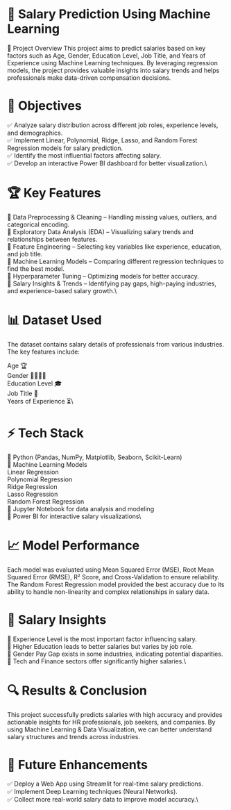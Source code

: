 # 🚀 Salary Prediction Using Machine Learning
📌 Project Overview
This project aims to predict salaries based on key factors such as Age, Gender, Education Level, Job Title, and Years of Experience using Machine Learning techniques. By leveraging regression models, the project provides valuable insights into salary trends and helps professionals make data-driven compensation decisions.

# 🎯 Objectives
✅ Analyze salary distribution across different job roles, experience levels, and demographics.\
✅ Implement Linear, Polynomial, Ridge, Lasso, and Random Forest Regression models for salary prediction.\
✅ Identify the most influential factors affecting salary.\
✅ Develop an interactive Power BI dashboard for better visualization.\

# 🏆 Key Features
🔹 Data Preprocessing & Cleaning – Handling missing values, outliers, and categorical encoding.\
🔹 Exploratory Data Analysis (EDA) – Visualizing salary trends and relationships between features.\
🔹 Feature Engineering – Selecting key variables like experience, education, and job title.\
🔹 Machine Learning Models – Comparing different regression techniques to find the best model.\
🔹 Hyperparameter Tuning – Optimizing models for better accuracy.\
🔹 Salary Insights & Trends – Identifying pay gaps, high-paying industries, and experience-based salary growth.\

# 📊 Dataset Used
The dataset contains salary details of professionals from various industries. The key features include:

Age 🏆\
Gender 👩‍💻👨‍💻\
Education Level 🎓\
Job Title 💼\
Years of Experience ⏳\

# ⚡ Tech Stack
🔹 Python (Pandas, NumPy, Matplotlib, Seaborn, Scikit-Learn)\
🔹 Machine Learning Models\
      Linear Regression\
      Polynomial Regression\
       Ridge Regression\
      Lasso Regression\
      Random Forest Regression\
🔹 Jupyter Notebook for data analysis and modeling\
🔹 Power BI for interactive salary visualizations\
# 📈 Model Performance
Each model was evaluated using Mean Squared Error (MSE), Root Mean Squared Error (RMSE), R² Score, and Cross-Validation to ensure reliability. The Random Forest Regression model provided the best accuracy due to its ability to handle non-linearity and complex relationships in salary data.

# 📌 Salary Insights
🔹 Experience Level is the most important factor influencing salary.\
🔹 Higher Education leads to better salaries but varies by job role.\
🔹 Gender Pay Gap exists in some industries, indicating potential disparities.\
🔹 Tech and Finance sectors offer significantly higher salaries.\

# 🔍 Results & Conclusion
This project successfully predicts salaries with high accuracy and provides actionable insights for HR professionals, job seekers, and companies. By using Machine Learning & Data Visualization, we can better understand salary structures and trends across industries.

# 🚀 Future Enhancements
✅ Deploy a Web App using Streamlit for real-time salary predictions.\
✅ Implement Deep Learning techniques (Neural Networks).\
✅ Collect more real-world salary data to improve model accuracy.\
